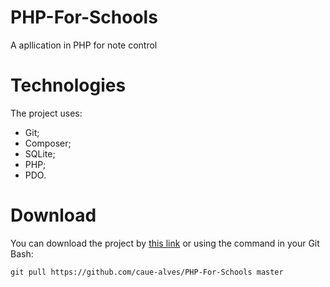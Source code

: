 # PHP-For-Schools
A apllication in PHP for note control

# Technologies
The project uses:
- Git;
- Composer;
- SQLite;
- PHP;
- PDO.

# Download
You can download the project by [this link](https://github.com/caue-alves/PHP-For-Schools/archive/master.zip)
or using the command in your Git Bash:
```
git pull https://github.com/caue-alves/PHP-For-Schools master
```
